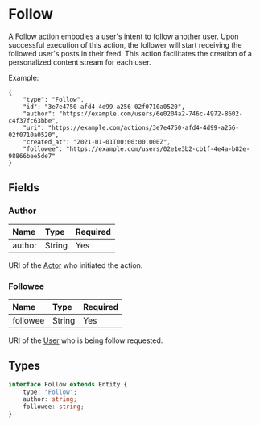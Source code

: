 # Follow

A Follow action embodies a user's intent to follow another user. Upon successful execution of this action, the follower will start receiving the followed user's posts in their feed. This action facilitates the creation of a personalized content stream for each user.

Example:
```json5
{
    "type": "Follow",
    "id": "3e7e4750-afd4-4d99-a256-02f0710a0520",
    "author": "https://example.com/users/6e0204a2-746c-4972-8602-c4f37fc63bbe",
    "uri": "https://example.com/actions/3e7e4750-afd4-4d99-a256-02f0710a0520",
    "created_at": "2021-01-01T00:00:00.000Z",
    "followee": "https://example.com/users/02e1e3b2-cb1f-4e4a-b82e-98866bee5de7"
}
```

## Fields

### Author

| Name   | Type   | Required |
| :----- | :----- | :------- |
| author | String | Yes      |

URI of the [Actor](./actors) who initiated the action.

### Followee

| Name     | Type   | Required |
| :------- | :----- | :------- |
| followee | String | Yes      |

URI of the [User](./user) who is being follow requested.

## Types

```typescript
interface Follow extends Entity {
    type: "Follow";
    author: string;
    followee: string;
}
```
